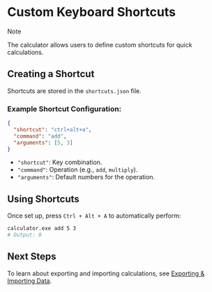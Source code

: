 # Custom Keyboard Shortcuts

> [!NOTE]
> The calculator allows users to define custom shortcuts for quick calculations.

## Creating a Shortcut
Shortcuts are stored in the `shortcuts.json` file.

### Example Shortcut Configuration:
```json
{
  "shortcut": "ctrl+alt+a",
  "command": "add",
  "arguments": [5, 3]
}
```

- `"shortcut"`: Key combination.
- `"command"`: Operation (e.g., `add`, `multiply`).
- `"arguments"`: Default numbers for the operation.

## Using Shortcuts
Once set up, press `Ctrl + Alt + A` to automatically perform:
```sh
calculator.exe add 5 3
# Output: 8
```

## Next Steps
To learn about exporting and importing calculations, see [Exporting & Importing Data](export-import.md).
```